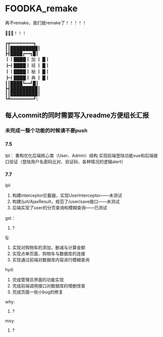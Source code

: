 # FOODKA_remake
再不remake，我们就remake了！！！！！

🐛🐛🐛！！！


┏┳━━━━━━━━━┓\
┃┃█████████┃\
┣┫████┏━━┓█┃\
┃┃████┃  加 ┃ █┃\
┣┫████┃  班 ┃ █┃\
┃┃████┃  秘 ┃ █┃\
┣┫████┃  典 ┃ █┃\
┃┃████┗━━┛█┃\
┣┫█████████┃\
┃┃█████████┃\
┗┻━━━━━━━━━┛\


## 每人commit的同时需要写入readme方便组长汇报

### 未完成一整个功能的时候请不要push

### 7.5
lpl：
 重构优化后端核心类（User、Admin）结构
 实现前端登陆功能vue和后端接口验证（登陆用户名密码比对、验证码、各种情况的逻辑alert）

### 7.7
lpl:
1. 构建interceptor拦截器，实现UserInterceptor——未测试
2. 构建/juit/AjaxResult，规范了/user/save接口——未测试
3. 后端实现了user的分页查询和模糊查询——已测试

gst：
1. ?

ljj:
1. 实现对购物车的添加，删减与计算金额
2. 实现点单页面、购物车与数据库的连接
3. 实现通过前端对数据库内容进行模糊查询

hyd:
1. 完成管理员界面的功能实现
2. 完成前端调用接口对数据库的增删改查
3. 完成页面一些小bug的修复

why:
1. ?

mxy:
1. ?


